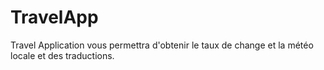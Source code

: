 # TravelApp
Travel Application vous permettra d'obtenir le taux de change et la météo locale et des traductions. 

